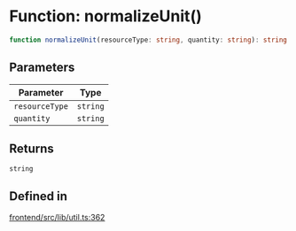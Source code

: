 # Function: normalizeUnit()

```ts
function normalizeUnit(resourceType: string, quantity: string): string
```

## Parameters

| Parameter | Type |
| ------ | ------ |
| `resourceType` | `string` |
| `quantity` | `string` |

## Returns

`string`

## Defined in

[frontend/src/lib/util.ts:362](https://github.com/headlamp-k8s/headlamp/blob/2481a1c9f2b4a69a9320466e7a455215b14b97b0/frontend/src/lib/util.ts#L362)
